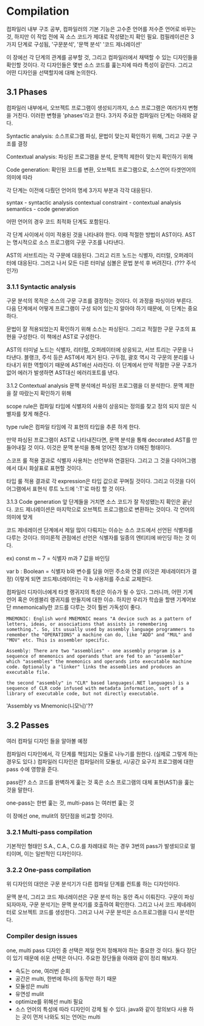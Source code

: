 # Compilation
컴파일러 내부 구조 공부, 컴파일러의 기본 기능은 고수준 언어를 저수준 언어로 바꾸는 것, 하지만 이 작업 전에 꼭 소스 코드가 제대로 작성됐는지 확인 필요. 컴필레이션은 3가지 단계로 구성됨, '구문분석', '문맥 분석' '코드 제너레이션'

이 장에선 각 단계의 관계를 공부할 것, 그리고 컴파일러에서 채택할 수 있는 디자인들을 확인할 것이다. 각 디자인들은 몇번 소스 코드를 훑는지에 따라 특성이 갈린다. 그리고 어떤 디자인을 선택할지에 대해 논의한다.

## 3.1 Phases
컴파일러 내부에서, 오브젝트 프로그램이 생성되기까지, 소스 프로그램은 여러가지 변형을 거친다. 이러한 변형을 'phases'라고 한다. 3가지 주요한 컴파일러 단계는 아래와 같다.

Syntactic analysis: 소스프로그램 파싱, 문법이 맞는지 확인하기 위해, 그리고 구문 구조를 결정

Contextual analysis: 파싱된 프로그램을 분석, 문맥적 제한이 맞는지 확인하기 위해

Code generation: 확인된 코드를 변환, 오브젝트 프로그램으로, 소스언어 타겟언어의 의미에 따라

각 단계는 이전에 다뤘던 언어의 명세 3가지 부분과 각각 대응된다.

syntax - syntactic analysis
contextual constraint - contextual analysis
semantics - code generation

어떤 언어의 경우 코드 최적화 단계도 포함된다.

각 단계 사이에서 이미 적용된 것을 나타내야 한다. 이때 적절한 방법이 AST이다. AST는 명시적으로 소스 프로그램의 구문 구조를 나타낸다. 

AST의 서브트리는 각 구문에 대응된다. 그리고 리프 노드는 식별자, 리터럴, 오퍼레이터에 대응된다. 그러고 나서 모든 다른 터미널 심볼은 문법 분석 후 버려진다. (??? 주석인가)

### 3.1.1 Syntactic analysis
구문 분석의 목적은 소스의 구문 구조를 결정하는 것이다. 이 과정을 파싱이라 부른다. 다음 단계에서 어떻게 프로그램이 구성 되어 있는지 알아야 하기 때문에, 이 단계는 중요하다.

문법이 잘 적용되었는지 확인하기 위해 소스는 파싱된다. 그리고 적절한 구문 구조의 표현을 구성한다. 이 책에선 AST로 구성한다.

AST의 터미널 노드는 식별자, 리터럴, 오퍼레이터에 상응되고, 서브 트리는 구문을 나타낸다. 블랭크, 주석 등은 AST에서 제거 된다. 구두점, 괄호 역시 각 구문의 분리를 나타내기 위한 역할이기 때문에 AST에선 사라진다.  이 단계에서 만약 적절한 구문 구조가 없어 에러가 발생하면 AST대신 에러리포트를 낸다.

3.1.2 Contextual analysis
문맥 분석에선 파싱된 프로그램을 더 분석한다. 문맥 제한을 잘 따랐는지 확인하기 위해

scope rule은 컴파일 타임에 식별자의 사용이 상응되는 정의를 찾고 정의 되지 않은 식별자를 찾게 해준다. 

type rule은 컴파일 타임에 각 표현의 타입을 추론 하게 한다.

만약 파싱된 프로그램이 AST로 나타내진다면, 문맥 분석을 통해 decorated AST를 만들어내질 것 이다. 이것은 문맥 분석을 통해 얻어진 정보가 더해진 형태이다.

스코프 룰 적용 결과로 식별자 사용처는 선언부와 연결된다. 그리고 그 것을 다이어그램에서 대시 화살표로 표현할 것이다.

타입 룰 적용 결과로 각 expression은 타입 값으로 꾸며질 것이다. 그리고 이것을 다이어그램에서 표현식 루트 노드에 ':T'로 마킹 할 것 이다.

3.1.3 Code generation
앞 단계들을 거치면 소스 코드가 잘 작성됐는지 확인은 끝난다. 코드 제너레이션은 마지막으로 오브젝트 프로그램으로 변환하는 것이다. 각 언어의 의미에 맞게

코드 제네레이션 단계에서 제일 많이 다뤄지는 이슈는 소스 코드에서 선언된 식별자를 다루는 것이다. 의미론적 관점에선 선언은 식별자를 일종의 엔티티에 바인딩 하는 것 이다.

ex)
const m ~ 7 = 식별자 m과 7 값을 바인딩

var b : Boolean = 식별자 b와 변수를 담을 어떤 주소와 연결 (이것은 제네레이터가 결정)
이렇게 되면 코드제너레이터는 각 b 사용처를 주소로 교체한다.

컴파일러 디자이너에게 타겟 랭귀지의 특성은 이슈가 될 수 있다. 그러니까, 어떤 기계 언어 혹은 어셈블리 랭귀지를 만들지에 대한 이슈. 하지만 우리가 학습을 할땐 기계어보단 mnemonically한 코드를 다루는 것이 훨씬 가독성이 좋다.

```
MNEMONIC: English word MNEMONIC means "A device such as a pattern of letters, ideas, or associations that assists in remembering something.". So, its usually used by assembly language programmers to remember the "OPERATIONS" a machine can do, like "ADD" and "MUL" and "MOV" etc. This is assembler specific.

Assembly: There are two "assemblies" - one assembly program is a sequence of mnemonics and operands that are fed to an "assembler" which "assembles" the mnemonics and operands into executable machine code. Optionally a "linker" links the assemblies and produces an executable file.

the second "assembly" in "CLR" based languages(.NET languages) is a sequence of CLR code infused with metadata information, sort of a library of executable code, but not directly executable.
```
'Assembly vs Mnemonic(니모닉)'??

## 3.2 Passes
여러 컴파일 디자인 들을 알아볼 예정

컴파일러 디자인에서, 각 단계를 책임지는 모둘로 나누기를 원한다. (실제로 그렇게 하는 경우도 있다.) 컴파일러 디자인은 컴파일러의 모듈성, 시/공간 요구치 프로그램에 대한 pass 수에 영향을 준다. 

pass란? 소스 코드를 완벽하게 훑는 것 혹은 소스 프로그램의 대체 표현(AST)을 훑는 것을 말한다.

one-pass는 한번 훑는 것, multi-pass 는 여러번 훑는 것

이 장에선 one, mulit의 장단점을 비교할 것이다.

### 3.2.1 Multi-pass compilation
기본적인 형태인 S.A., C.A., C.G.를 차례대로 하는 경우 3번의 pass가 발생되므로 멀티이며, 이는 일반적인  디자인이다.

### 3.2.2 One-pass compilation
위 디자인의 대안은 구문 분석기가 다른 컴파일 단계를 컨트롤 하는 디자인이다. 

문맥 분석, 그리고 코드 제너레이션은 구문 분석 하는 동안 즉시 이뤄진다. 구문이 파싱 되자마자, 구문 분석기는 문맥 분석기를 호출하여 확인한다. 그리고 나서 코드 제네레이터로 오브젝트 코드를 생성한다. 그러고 나서 구문 분석은 소스프로그램을 다시 분석한다.

### Compiler design issues
one, multi pass 디자인 중 선택은 제일 먼저 정해져야 하는 중요한 것 이다. 둘다 장단이 있기 때문에 쉬운 선택은 아니다. 주요한 장단들을 아래와 같이 정리 해보자.

* 속도는 one, 여러번 순회
* 공간은 multi, 한번에 하나의 동작만 하기 때문
* 모듈성은 multi
* 유연성 mulit
* optimize를 위해선 multi 필요
* 소스 언어의 특성에 따라 디자인이 강제 될 수 있다.
    java와 같이 정의보다 사용 하는 곳이 먼저 나와도 되는 언어는 multi

